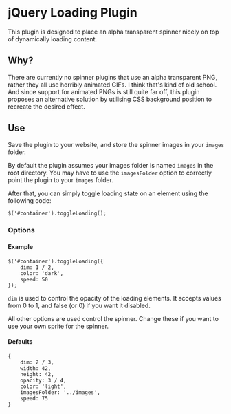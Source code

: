 # jQuery Loading Plugin

This plugin is designed to place an alpha transparent spinner nicely on top of dynamically loading content.

## Why?

There are currently no spinner plugins that use an alpha transparent PNG, rather they all use horribly animated GIFs. I think that's kind of old school. And since support for animated PNGs is still quite far off, this plugin proposes an alternative solution by utilising CSS background position to recreate the desired effect.

## Use

Save the plugin to your website, and store the spinner images in your `images` folder.

By default the plugin assumes your images folder is named `images` in the root directory. You may have to use the `imagesFolder` option to correctly point the plugin to your `images` folder.

After that, you can simply toggle loading state on an element using the following code:

`$('#container').toggleLoading();`

### Options

#### Example

	$('#container').toggleLoading({
		dim: 1 / 2,
		color: 'dark',
		speed: 50
	});

`dim` is used to control the opacity of the loading elements. It accepts values from 0 to 1, and false (or 0) if you want it disabled.

All other options are used control the spinner. Change these if you want to use your own sprite for the spinner.

#### Defaults

	{
		dim: 2 / 3,
		width: 42,
		height: 42,
		opacity: 3 / 4,
		color: 'light',
		imagesFolder: '../images',
		speed: 75
	}